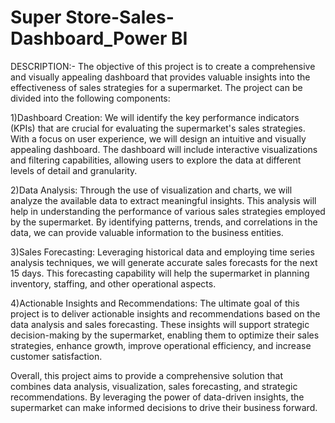 # Super Store-Sales-Dashboard_Power BI

DESCRIPTION:-
The objective of this project is to create a comprehensive and visually appealing dashboard that provides valuable insights into the effectiveness of sales strategies for a supermarket. The project can be divided into the following components:

1)Dashboard Creation: We will identify the key performance indicators (KPIs) that are crucial for evaluating the supermarket's sales strategies. With a focus on user experience, we will design an intuitive and visually appealing dashboard. The dashboard will include interactive visualizations and filtering capabilities, allowing users to explore the data at different levels of detail and granularity.

2)Data Analysis: Through the use of visualization and charts, we will analyze the available data to extract meaningful insights. This analysis will help in understanding the performance of various sales strategies employed by the supermarket. By identifying patterns, trends, and correlations in the data, we can provide valuable information to the business entities.

3)Sales Forecasting: Leveraging historical data and employing time series analysis techniques, we will generate accurate sales forecasts for the next 15 days. This forecasting capability will help the supermarket in planning inventory, staffing, and other operational aspects.

4)Actionable Insights and Recommendations: The ultimate goal of this project is to deliver actionable insights and recommendations based on the data analysis and sales forecasting. These insights will support strategic decision-making by the supermarket, enabling them to optimize their sales strategies, enhance growth, improve operational efficiency, and increase customer satisfaction.

Overall, this project aims to provide a comprehensive solution that combines data analysis, visualization, sales forecasting, and strategic recommendations. By leveraging the power of data-driven insights, the supermarket can make informed decisions to drive their business forward.
